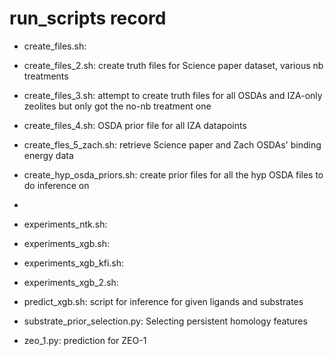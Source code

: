 # run_scripts record

- create_files.sh: 
- create_files_2.sh: create truth files for Science paper dataset, various nb treatments
- create_files_3.sh: attempt to create truth files for all OSDAs and IZA-only zeolites but only got the no-nb treatment one
- create_files_4.sh: OSDA prior file for all IZA datapoints
- create_fles_5_zach.sh: retrieve Science paper and Zach OSDAs' binding energy data

- create_hyp_osda_priors.sh: create prior files for all the hyp OSDA files to do inference on
-

- experiments_ntk.sh: 
- experiments_xgb.sh: 
- experiments_xgb_kfi.sh: 
- experiments_xgb_2.sh: 

- predict_xgb.sh: script for inference for given ligands and substrates

- substrate_prior_selection.py: Selecting persistent homology features
- zeo_1.py: prediction for ZEO-1